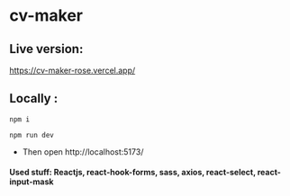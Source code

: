 # cv-maker

## Live version:

https://cv-maker-rose.vercel.app/

## Locally :

```
npm i

npm run dev

```

- Then open http://localhost:5173/

#### Used stuff: Reactjs, react-hook-forms, sass, axios, react-select, react-input-mask 

